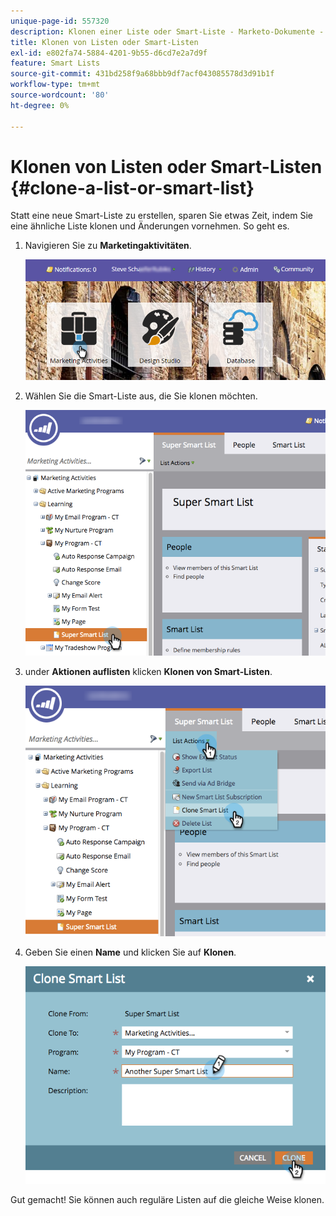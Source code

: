 ```yaml
---
unique-page-id: 557320
description: Klonen einer Liste oder Smart-Liste - Marketo-Dokumente - Produktdokumentation
title: Klonen von Listen oder Smart-Listen
exl-id: e802fa74-5884-4201-9b55-d6cd7e2a7d9f
feature: Smart Lists
source-git-commit: 431bd258f9a68bbb9df7acf043085578d3d91b1f
workflow-type: tm+mt
source-wordcount: '80'
ht-degree: 0%

---
```


# Klonen von Listen oder Smart-Listen {#clone-a-list-or-smart-list}

Statt eine neue Smart-Liste zu erstellen, sparen Sie etwas Zeit, indem Sie eine ähnliche Liste klonen und Änderungen vornehmen. So geht es.

1. Navigieren Sie zu **Marketingaktivitäten**.

   ![](assets/login-marketing-activities.png)

1. Wählen Sie die Smart-Liste aus, die Sie klonen möchten.

   ![](assets/smartlist-find.png)

1. under **Aktionen auflisten** klicken **Klonen von Smart-Listen**.

   ![](assets/clonesmartlist-hands.png)

1. Geben Sie einen **Name** und klicken Sie auf **Klonen**.

   ![](assets/supersmartlist-clonewindow.png)

Gut gemacht! Sie können auch reguläre Listen auf die gleiche Weise klonen.
